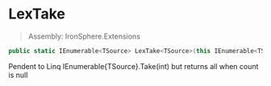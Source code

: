 ﻿

# LexTake

> Assembly: IronSphere.Extensions

```csharp
public static IEnumerable<TSource> LexTake<TSource>(this IEnumerable<TSource> source, Nullable<Int32> count);
```

Pendent to Linq IEnumerable{TSource}.Take(int) but returns all when count is null

